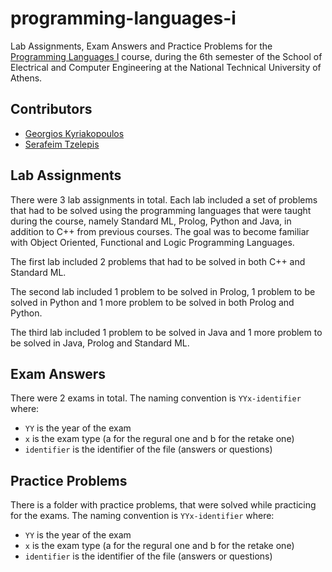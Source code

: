 # programming-languages-i

Lab Assignments, Exam Answers and Practice Problems for the [Programming Languages I](https://www.ece.ntua.gr/en/undergraduate/courses/3061) course, during the 6th semester of the School of Electrical and Computer Engineering at the National Technical University of Athens.

## Contributors

- [Georgios Kyriakopoulos](https://github.com/geokyr)
- [Serafeim Tzelepis](https://github.com/sertze)

## Lab Assignments

There were 3 lab assignments in total. Each lab included a set of problems that had to be solved using the programming languages that were taught during the course, namely Standard ML, Prolog, Python and Java, in addition to C++ from previous courses. The goal was to become familiar with Object Oriented, Functional and Logic Programming Languages.

The first lab included 2 problems that had to be solved in both C++ and Standard ML.

The second lab included 1 problem to be solved in Prolog, 1 problem to be solved in Python and 1 more problem to be solved in both Prolog and Python.

The third lab included 1 problem to be solved in Java and 1 more problem to be solved in Java, Prolog and Standard ML.

## Exam Answers

There were 2 exams in total. The naming convention is `YYx-identifier` where:

- `YY` is the year of the exam
- `x` is the exam type (a for the regural one and b for the retake one)
- `identifier` is the identifier of the file (answers or questions)

## Practice Problems

There is a folder with practice problems, that were solved while practicing for the exams. The naming convention is `YYx-identifier` where:

- `YY` is the year of the exam
- `x` is the exam type (a for the regural one and b for the retake one)
- `identifier` is the identifier of the file (answers or questions)
